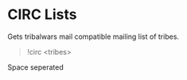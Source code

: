 # CIRC Lists

Gets tribalwars mail compatible mailing list of tribes.

>!circ \<tribes>

Space seperated
